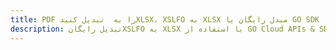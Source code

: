 ---title: PDF را به  تبدیل کنیدXLSX، XSLFO به XLSX مبدل رایگان یا GO SDKdescription: تبدیل رایگانXSLFO به XLSX با استفاده از GO Cloud APIs & SDK همچنین اسناد PDF را در Cloud ایجاد، ویرایش و رندر کنید.---